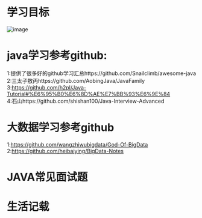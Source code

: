 # 学习目标  
![image](https://github.com/zhujianfeng0309/kafkaDemo/jpg/学习过程.jpg)  
# java学习参考github:  
1:提供了很多好的github学习汇总https://github.com/Snailclimb/awesome-java  
2:三太子敖丙https://github.com/AobingJava/JavaFamily  
3:https://github.com/h2pl/Java-Tutorial#%E6%95%B0%E6%8D%AE%E7%BB%93%E6%9E%84  
4:石山https://github.com/shishan100/Java-Interview-Advanced  
# 大数据学习参考github
1:https://github.com/wangzhiwubigdata/God-Of-BigData  
2:https://github.com/heibaiying/BigData-Notes  





# JAVA常见面试题


# 生活记载

